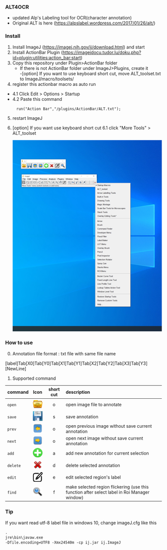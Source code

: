### ALT4OCR
- updated Alp's Labeling tool for OCR(character annotation)
- Original ALT is here (https://alpslabel.wordpress.com/2017/01/26/alt/)
### Install 
1. Install ImageJ (https://imagej.nih.gov/ij/download.html) and start 
2. Install ActionBar Plugin (https://imagejdocu.tudor.lu/doku.php?id=plugin:utilities:action_bar:start)
3. Copy this repository under Plugin>ActionBar folder 
   - If there is not ActionBar folder under ImageJ>Plugins, create it    
   -[option] If you want to use keyboard short cut, move ALT_toolset.txt to ImageJ/macro/toolsets/    
4. register this actionbar macro as auto run 
 - 4.1 Click Edit > Options > Startup   
 - 4.2 Paste this command  
```
     run("Action Bar","/plugins/ActionBar/ALT.txt");  
```
5. restart ImageJ 

6. [option] If you want use keyboard short cut
   6.1 click "More Tools" > ALT_toolset

   ![enable short cut](howto/shortcut.png)


### How to use
0. Annotation file format : txt file with same file name  
   
  [label]Tab[X0]Tab[Y0]Tab[X1]Tab[Y1]Tab[X2]Tab[Y2]Tab[X3]Tab[Y3][NewLine]

1. Supported command 
   
| command  |              Icon              | short cut | description                                                                                        |
| -------- | :----------------------------: | :-------: | :-------------------------------------------------------------------------------------------- |
| `open`   |   ![open](icons/alt/open.png)   |     o     | open image file to annotate                                                                 |
| `save`   |   ![save](icons/alt/save.png)   |     s     | save annotation                                                                               |
| `prev`   |   ![prev](icons/alt/prev.png)   |     o     | open previous image without save current annotation                                           |
| `next`   |   ![next](icons/alt/next.png)   |     o     | open next image without save current annotation                                               |
| `add`    |    ![add](icons/alt/add.png)    |     a     | add new annotation for current selection                                                    |
| `delete` | ![delete](icons/alt/delete.png) |     d     | delete selected annotation                                                                    |
| `edit`   |   ![edit](icons/alt/edit.png)   |     e     | edit selected region's label                                                                  |
| `find`   |   ![find](icons/alt/find.png)   |     f     | make selected region flickering (use this function after select label in Roi Manager window) |

### Tip
If you want read utf-8 label file in windows 10, change imageJ.cfg like this
```
.
jre\bin\javaw.exe
-Dfile.encoding=UTF8 -Xmx24540m -cp ij.jar ij.ImageJ 
```
